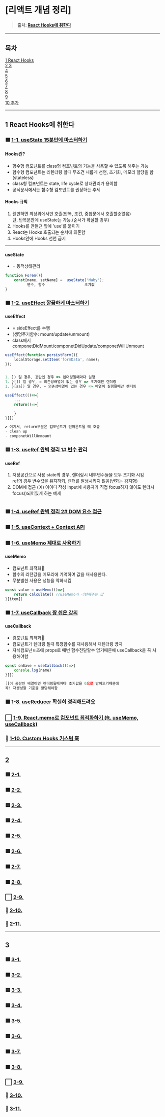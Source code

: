 # [리액트 개념 정리]
> #### 출처: [React Hooks에 취한다](https://www.youtube.com/playlist?list=PLZ5oZ2KmQEYjwhSxjB_74PoU6pmFzgVMO)  
***

## 목차
[1 React Hooks](#1-React-Hooks)  
[2 ](#2-)
[3 ](#3-)  
[4 ](#4-)  
[5 ](#5-)  
[6 ](#6-)  
[7 ](#7-)  
[8 ](#8-)  
[9 ](#9-)  
[10 추가](#10-추가)  
* * *
## 1 React Hooks에 취한다
### 🟥 [1-1. useState 15분만에 마스터하기](https://youtu.be/G3qglTF-fFI?list=PLZ5oZ2KmQEYjwhSxjB_74PoU6pmFzgVMO)  

#### Hooks란? 
- 함수형 컴포넌트를 class형 컴포넌트의 기능을 사용할 수 있도록 해주는 기능
- 함수형 컴포넌트는 리렌더링 할때 무조건 새롭게 선언, 초기화, 메모리 할당을 함(stateless)
- class형 컴포넌트는 state, life cycle로 상태관리가 용이함
- 공식문서에서는 함수형 컴포넌트를 권장하는 추세
#### Hooks 규칙
1. 웬만하면 최상위에서만 호출(반복, 조건, 중첩문에서 호출할순없음)  
  단, 반복문안에 useState는 가능.(순서가 확실할 경우)
2. Hooks를 만들땐 앞에 'use'를 붙이기
3. React는 Hooks 호출되는 순서에 의존함
4.  Hooks안에 Hooks 선언 금지
***
#### useState
- = 동적상태관리
```js
function Forem(){
    const[name, setName] =  useState('Maby');
          변수, 함수                  초기값
}
```


### 🟧 [1-2. useEffect 깔끔하게 마스터하기](https://youtu.be/kyodvzc5GHU?list=PLZ5oZ2KmQEYjwhSxjB_74PoU6pmFzgVMO)
#### useEffect
- = sideEffect를 수행
- (생명주기함수: mount/update/unmount)
-  class에서 componetDidMount/componetDidUpdate/componetWillUnmount
```js
useEffect(function persistForm(){
    localStorage.setItem('formData', name);
});


1. }) 일 경우, 공란인 경우 => 렌더링될때마다 실행
1. }[]) 일 경우, = 의존성배열이 없는 경우 => 초기에만 렌더링
1. }[aa]) 일 경우, = 의존성배열이 있는 경우 => 배열이 실행될때만 렌더링
```

```js
useEffect(()=>{
    ...
    return()=>{

    }
}[])

✔ 여기서, return부분은 컴포넌트가 언마운트될 때 호출
- clean up
- componetWillUnmount
```
### 🟨 [1-3. useRef 완벽 정리 1# 변수 관리](https://youtu.be/VxqZrL4FLz8?list=PLZ5oZ2KmQEYjwhSxjB_74PoU6pmFzgVMO)
#### useRef
1. 저장공간으로 사용
    state의 경우, 렌더링시 내부변수들을 모두 초기화 시킴  
    ref의 경우 변수값을 유지하되, 렌더를 발생시키지 않음(변화는 감지함)
2. DOM에 접근
    (예) 아이디 작성 input에 사용자가 직접 focus하지 않아도 렌더시 focus()되어있게 하는 예제

```js
```
### 🟩 [1-4. useRef 완벽 정리 2# DOM 요소 접근](https://youtu.be/EMK8oUUwP5Q?list=PLZ5oZ2KmQEYjwhSxjB_74PoU6pmFzgVMO)
### 🟦 [1-5. useContext + Context API ](https://youtu.be/LwvXVEHS638?list=PLZ5oZ2KmQEYjwhSxjB_74PoU6pmFzgVMO)
### 🟪 [1-6. useMemo 제대로 사용하기](https://youtu.be/e-CnI8Q5RY4?list=PLZ5oZ2KmQEYjwhSxjB_74PoU6pmFzgVMO)
#### useMemo
- 컴포넌트 최적화🧹
- 함수의 리턴값을 메모리에 기억하여 값을 재사용한다.
- 무분별한 사용은 성능을 악화시킴
```js
const value = useMemo(()=>{
    return calculate() //useMemo가 리턴해주는 값
}[item])
```
### 🟫 [1-7. useCallback 짱 쉬운 강의](https://youtu.be/XfUF9qLa3mU?list=PLZ5oZ2KmQEYjwhSxjB_74PoU6pmFzgVMO)
#### useCallback
- 컴포넌트 최적화🧹
- 컴포넌트가 렌더링 될때 특정함수를 재사용해서 재렌더링 방지
- 자식컴포넌ㅌ츠에 props로 매번 함수전달할수 없기때문에 useCallback을 꼭 사용해야함
```js
const onSave = useCallback(()=>{
    console.log(name)
}[])

[]이 공란인 배열이면 렌더링될때마다 초기값을 0으로 받아오기때문에 
꼭! 재생성할 기준을 할당해야함
```
### ⬛ [1-8. useReducer 확실히 정리해드려요](https://youtu.be/tdORpiegLg0?list=PLZ5oZ2KmQEYjwhSxjB_74PoU6pmFzgVMO)
### ⬜ [1-9. React.memo로 컴포넌트 최적화하기 (ft. useMemo, useCallback)](https://youtu.be/oqUgcxwrnSY?list=PLZ5oZ2KmQEYjwhSxjB_74PoU6pmFzgVMO)
### 🔳 [1-10. Custom Hooks 커스텀 훅](https://youtu.be/S6POUU2-tr8?list=PLZ5oZ2KmQEYjwhSxjB_74PoU6pmFzgVMO)




* * *
## 2 
### 🟥 [2-1. ]()
### 🟧 [2-2. ]()
### 🟨 [2-3. ]()
### 🟩 [2-4. ]()
### 🟦 [2-5. ]()
### 🟪 [2-6. ]()
### 🟫 [2-7. ]()
### ⬛ [2-8. ]()
### ⬜ [2-9. ]()
### 🔳 [2-10.]()
### 🔲 [2-11.]()


* * *
## 3
### 🟥 [3-1. ]()
### 🟧 [3-2. ]()
### 🟨 [3-3. ]()
### 🟩 [3-4. ]()
### 🟦 [3-5. ]()
### 🟪 [3-6. ]()
### 🟫 [3-7. ]()
### ⬛ [3-8. ]()
### ⬜ [3-9. ]()
### 🔳 [3-10.]()
### 🔲 [3-11.]()
